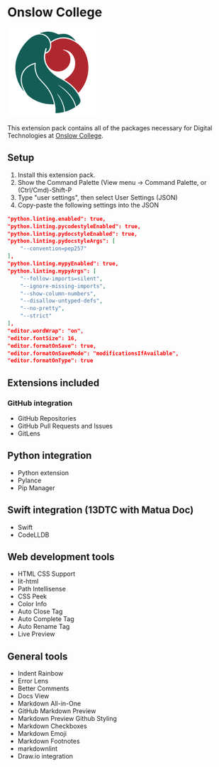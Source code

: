 # Onslow College

![Onslow College Logo](img/onslow.png)

This extension pack contains all of the packages necessary for Digital Technologies at [Onslow College](https://www.onslow.school.nz/).

## Setup

1. Install this extension pack.
2. Show the Command Palette (View menu → Command Palette, or (Ctrl/Cmd)-Shift-P
3. Type "user settings", then select User Settings (JSON)
4. Copy-paste the following settings into the JSON

```json
"python.linting.enabled": true,
"python.linting.pycodestyleEnabled": true,
"python.linting.pydocstyleEnabled": true,
"python.linting.pydocstyleArgs": [
    "--convention=pep257"
],
"python.linting.mypyEnabled": true,
"python.linting.mypyArgs": [
    "--follow-imports=silent",
    "--ignore-missing-imports",
    "--show-column-numbers",
    "--disallow-untyped-defs",
    "--no-pretty",
    "--strict"
],
"editor.wordWrap": "on",
"editor.fontSize": 16,
"editor.formatOnSave": true,
"editor.formatOnSaveMode": "modificationsIfAvailable",
"editor.formatOnType": true
```

## Extensions included

### GitHub integration

- GitHub Repositories
- GitHub Pull Requests and Issues
- GitLens

## Python integration

- Python extension
- Pylance
- Pip Manager

## Swift integration (13DTC with Matua Doc)

- Swift
- CodeLLDB

## Web development tools

- HTML CSS Support
- lit-html
- Path Intellisense
- CSS Peek
- Color Info
- Auto Close Tag
- Auto Complete Tag
- Auto Rename Tag
- Live Preview

## General tools

- Indent Rainbow
- Error Lens
- Better Comments
- Docs View
- Markdown All-in-One
- GitHub Markdown Preview
- Markdown Preview Github Styling
- Markdown Checkboxes
- Markdown Emoji
- Markdown Footnotes
- markdownlint
- Draw.io integration
